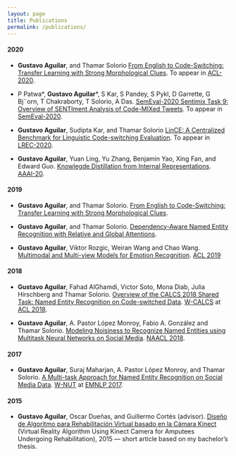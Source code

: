 ```yaml
---
layout: page
title: Publications
permalink: /publications/
---
```


#### **2020**

* **Gustavo Aguilar**, and Thamar Solorio
[From English to Code-Switching: Transfer Learning with Strong Morphological Clues](https://arxiv.org/pdf/1909.05158.pdf). 
To appear in [ACL-2020](https://acl2020.org/).

* P Patwa\*, **Gustavo Aguilar**\*, S Kar, S Pandey, S Pykl, D Garrette, G Bj¨orn, T Chakraborty, T Solorio, A Das. 
[SemEval-2020 Sentimix Task 9: Overview of SENTIment Analysis of Code-MIXed Tweets](). 
To appear in [SemEval-2020](http://alt.qcri.org/semeval2020/index.php?id=tasks).

* **Gustavo Aguilar**, Sudipta Kar, and Thamar Solorio
[LinCE: A Centralized Benchmark for Linguistic Code-switching Evaluation](). 
To appear in [LREC-2020](https://acl2020.org/).

* **Gustavo Aguilar**, Yuan Ling, Yu Zhang, Benjamin Yao, Xing Fan, and Edward Guo.
[Knowlegde Distillation from Internal Representations](https://arxiv.org/pdf/1910.03723.pdf). 
[AAAI-20](https://aaai.org/Conferences/AAAI-20/).

#### **2019**

* **Gustavo Aguilar**, and Thamar Solorio.
[From English to Code-Switching: Transfer Learning with Strong Morphological Clues](https://arxiv.org/pdf/1909.05158.pdf).

* **Gustavo Aguilar**, and Thamar Solorio.
[Dependency-Aware Named Entity Recognition with Relative and Global Attentions](https://arxiv.org/pdf/1909.05166.pdf).

* **Gustavo Aguilar**, Viktor Rozgic, Weiran Wang and Chao Wang.
[Multimodal and Multi-view Models for Emotion Recognition](https://www.aclweb.org/anthology/P19-1095). [ACL 2019](http://www.acl2019.org/)

#### **2018**

* **Gustavo Aguilar**, Fahad AlGhamdi, Victor Soto, Mona Diab, Julia Hirschberg and Thamar Solorio.
[Overview of the CALCS 2018 Shared Task: Named Entity Recognition on Code-switched Data](https://code-switching.github.io/2018/).
[W-CALCS](https://code-switching.github.io/2018/) at [ACL 2018](https://acl2018.org/).

* **Gustavo Aguilar**, A. Pastor López Monroy, Fabio A. González and Thamar Solorio.
[Modeling Noisiness to Recognize Named Entities using Multitask Neural Networks on Social Media](http://www.aclweb.org/anthology/N18-1127).
[NAACL 2018](http://naacl2018.org/).

#### **2017**

* **Gustavo Aguilar**, Suraj Maharjan, A. Pastor López Monroy, and Thamar Solorio.
[A Multi-task Approach for Named Entity Recognition on Social Media Data](http://www.aclweb.org/anthology/W17-4419).
[W-NUT](http://noisy-text.github.io/2017/) at [EMNLP 2017](http://emnlp2017.net/).

#### **2015**

* **Gustavo Aguilar**, Oscar Dueñas, and Guillermo Cortés (advisor). [Diseño de Algoritmo para Rehabilitación Virtual basado en la Cámara Kinect](http://cef.uca.edu.sv/noticiasfia/img/kinect/Rehabilitacion_Virtual_Con_Kinect.pdf) (Virtual Reality Algorithm Using Kinect Camera for Amputees Undergoing Rehabilitation), 2015 — short article based on my bachelor’s thesis.
